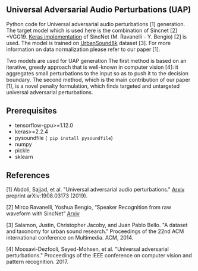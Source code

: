 ## Universal Adversarial Audio Perturbations (UAP)
Python code for Universal adversarial audio perturbations [1] generation.
The target model which is used here is the combination of Sincnet [2] +VGG19. [Keras implementation](https://github.com/grausof/keras-sincnet) of SincNet (M. Ravanelli - Y. Bengio) [2] is used. The model is trained on [UrbanSound8k](https://urbansounddataset.weebly.com/urbansound8k.html) dataset [3]. For more information on data normalization please refer to our paper [1].

Two models are used for UAP generation The first method is based on an iterative, greedy approach that is well-known in computer vision [4]: it aggregates small perturbations to the input so as to push it to the decision boundary. The second method, which is the main contribution of our paper [1], is a novel penalty formulation, which finds targeted and untargeted universal adversarial perturbations.

## Prerequisites
- tensorflow-gpu>=1.12.0
- keras>=2.2.4
- pysoundfile (``` pip install pysoundfile```)
- numpy
- pickle
- sklearn

## References

[1] Abdoli, Sajjad, et al. "Universal adversarial audio perturbations." [Arxiv](https://arxiv.org/pdf/1908.03173.pdf) preprint arXiv:1908.03173 (2019).

[2] Mirco Ravanelli, Yoshua Bengio, “Speaker Recognition from raw waveform with SincNet” [Arxiv](http://arxiv.org/abs/1808.00158)

[3] Salamon, Justin, Christopher Jacoby, and Juan Pablo Bello. "A dataset and taxonomy for urban sound research." Proceedings of the 22nd ACM international conference on Multimedia. ACM, 2014. 

[4] Moosavi-Dezfooli, Seyed-Mohsen, et al. "Universal adversarial perturbations." Proceedings of the IEEE conference on computer vision and pattern recognition. 2017.
